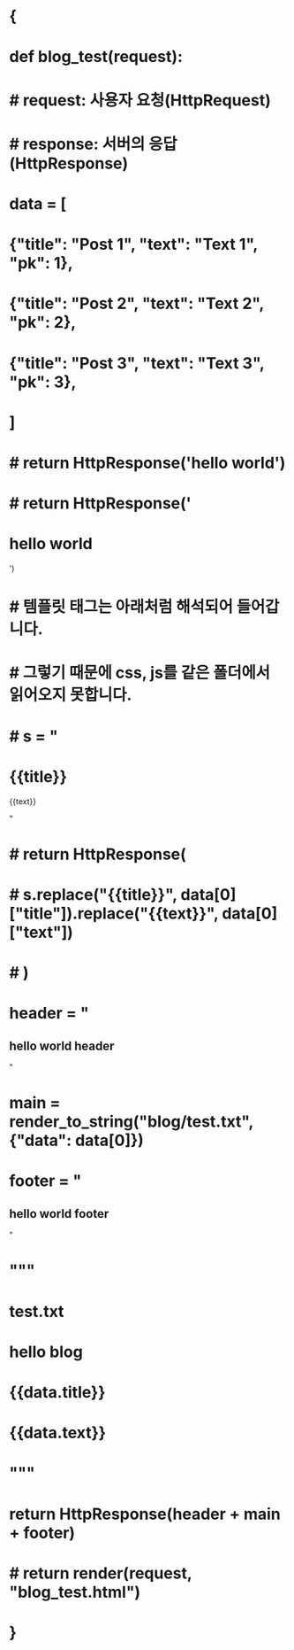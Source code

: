 # {
#     def blog_test(request):
#     # request: 사용자 요청(HttpRequest)
#     # response: 서버의 응답(HttpResponse)
#     data = [
#         {"title": "Post 1", "text": "Text 1", "pk": 1},
#         {"title": "Post 2", "text": "Text 2", "pk": 2},
#         {"title": "Post 3", "text": "Text 3", "pk": 3},
#     ]
#     # return HttpResponse('hello world')
#     # return HttpResponse('<h1>hello world</h1>')

#     # 템플릿 태그는 아래처럼 해석되어 들어갑니다.
#     # 그렇기 때문에 css, js를 같은 폴더에서 읽어오지 못합니다.
#     # s = "<h1>{{title}}</h1><p>{{text}}</p>"
#     # return HttpResponse(
#     #     s.replace("{{title}}", data[0]["title"]).replace("{{text}}", data[0]["text"])
#     # )

#     header = "<h2>hello world header</h2>"
#     main = render_to_string("blog/test.txt", {"data": data[0]})
#     footer = "<h2>hello world footer</h2>"

#     """
#     test.txt
#     <p>hello blog</p>
#     <p>{{data.title}}</p>
#     <p>{{data.text}}</p>
#     """
#     return HttpResponse(header + main + footer)
#     # return render(request, "blog_test.html")
# }